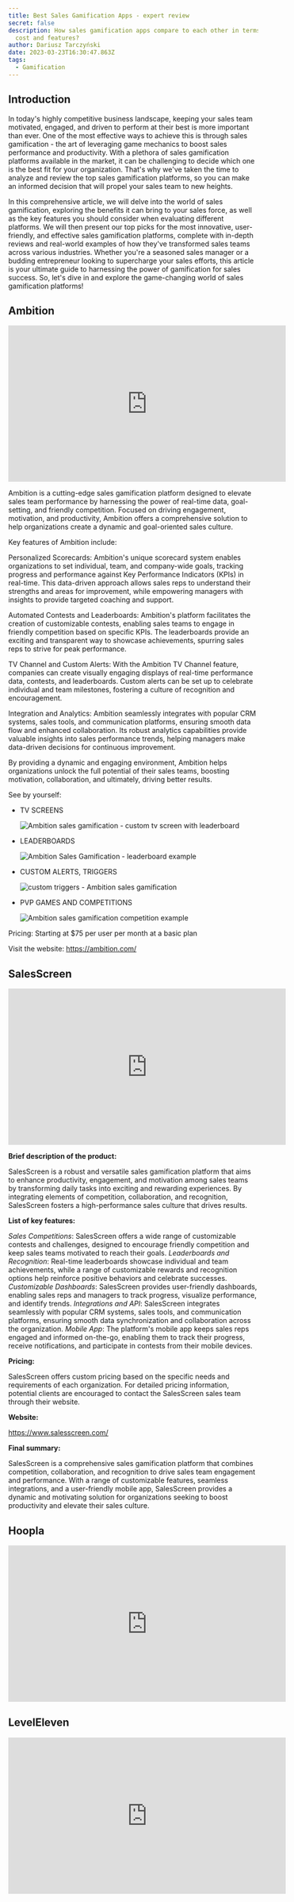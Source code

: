 ```yaml
---
title: Best Sales Gamification Apps - expert review
secret: false
description: How sales gamification apps compare to each other in terms of the
  cost and features?
author: Dariusz Tarczyński
date: 2023-03-23T16:30:47.863Z
tags:
  - Gamification
---
```

## Introduction

In today's highly competitive business landscape, keeping your sales team motivated, engaged, and driven to perform at their best is more important than ever. One of the most effective ways to achieve this is through sales gamification - the art of leveraging game mechanics to boost sales performance and productivity. With a plethora of sales gamification platforms available in the market, it can be challenging to decide which one is the best fit for your organization. That's why we've taken the time to analyze and review the top sales gamification platforms, so you can make an informed decision that will propel your sales team to new heights.

In this comprehensive article, we will delve into the world of sales gamification, exploring the benefits it can bring to your sales force, as well as the key features you should consider when evaluating different platforms. We will then present our top picks for the most innovative, user-friendly, and effective sales gamification platforms, complete with in-depth reviews and real-world examples of how they've transformed sales teams across various industries. Whether you're a seasoned sales manager or a budding entrepreneur looking to supercharge your sales efforts, this article is your ultimate guide to harnessing the power of gamification for sales success. So, let's dive in and explore the game-changing world of sales gamification platforms!

## Ambition

<iframe width="560" height="315" src="https://www.youtube.com/embed/X_m8Vnc1ZBI" title="YouTube video player" frameborder="0" allow="accelerometer; autoplay; clipboard-write; encrypted-media; gyroscope; picture-in-picture; web-share" allowfullscreen></iframe>

Ambition is a cutting-edge sales gamification platform designed to elevate sales team performance by harnessing the power of real-time data, goal-setting, and friendly competition. Focused on driving engagement, motivation, and productivity, Ambition offers a comprehensive solution to help organizations create a dynamic and goal-oriented sales culture.

Key features of Ambition include:

Personalized Scorecards: Ambition's unique scorecard system enables organizations to set individual, team, and company-wide goals, tracking progress and performance against Key Performance Indicators (KPIs) in real-time. This data-driven approach allows sales reps to understand their strengths and areas for improvement, while empowering managers with insights to provide targeted coaching and support.

Automated Contests and Leaderboards: Ambition's platform facilitates the creation of customizable contests, enabling sales teams to engage in friendly competition based on specific KPIs. The leaderboards provide an exciting and transparent way to showcase achievements, spurring sales reps to strive for peak performance.

TV Channel and Custom Alerts: With the Ambition TV Channel feature, companies can create visually engaging displays of real-time performance data, contests, and leaderboards. Custom alerts can be set up to celebrate individual and team milestones, fostering a culture of recognition and encouragement.

Integration and Analytics: Ambition seamlessly integrates with popular CRM systems, sales tools, and communication platforms, ensuring smooth data flow and enhanced collaboration. Its robust analytics capabilities provide valuable insights into sales performance trends, helping managers make data-driven decisions for continuous improvement.

By providing a dynamic and engaging environment, Ambition helps organizations unlock the full potential of their sales teams, boosting motivation, collaboration, and ultimately, driving better results.

See by yourself:

* TV SCREENS

  ![Ambition sales gamification - custom tv screen with leaderboard](/static/img/brave_sn0yf6athi.png)
* LEADERBOARDS

  ![Ambition Sales Gamification - leaderboard example](/static/img/brave_hoy1idxvls.png)
* CUSTOM ALERTS, TRIGGERS

  ![custom triggers - Ambition sales gamification](/static/img/brave_di2gspejfb.png)
* PVP GAMES AND COMPETITIONS

  ![Ambition sales gamification competition example](/static/img/brave_hay1o1g3va.png)

Pricing: Starting at $75 per user per month at a basic plan

Visit the website: <https://ambition.com/>

## SalesScreen

<iframe width="560" height="315" src="https://www.youtube.com/embed/VwWZVi2z5AU" title="YouTube video player" frameborder="0" allow="accelerometer; autoplay; clipboard-write; encrypted-media; gyroscope; picture-in-picture; web-share" allowfullscreen></iframe>

**Brief description of the product:**

SalesScreen is a robust and versatile sales gamification platform that aims to enhance productivity, engagement, and motivation among sales teams by transforming daily tasks into exciting and rewarding experiences. By integrating elements of competition, collaboration, and recognition, SalesScreen fosters a high-performance sales culture that drives results.

**List of key features:**

*Sales Competitions*: SalesScreen offers a wide range of customizable contests and challenges, designed to encourage friendly competition and keep sales teams motivated to reach their goals.
*Leaderboards and Recognition*: Real-time leaderboards showcase individual and team achievements, while a range of customizable rewards and recognition options help reinforce positive behaviors and celebrate successes.
*Customizable Dashboards*: SalesScreen provides user-friendly dashboards, enabling sales reps and managers to track progress, visualize performance, and identify trends.
*Integrations and API*: SalesScreen integrates seamlessly with popular CRM systems, sales tools, and communication platforms, ensuring smooth data synchronization and collaboration across the organization.
*Mobile App*: The platform's mobile app keeps sales reps engaged and informed on-the-go, enabling them to track their progress, receive notifications, and participate in contests from their mobile devices.


**Pricing:**

SalesScreen offers custom pricing based on the specific needs and requirements of each organization. For detailed pricing information, potential clients are encouraged to contact the SalesScreen sales team through their website.

**Website:**

<https://www.salesscreen.com/>

**Final summary:**

SalesScreen is a comprehensive sales gamification platform that combines competition, collaboration, and recognition to drive sales team engagement and performance. With a range of customizable features, seamless integrations, and a user-friendly mobile app, SalesScreen provides a dynamic and motivating solution for organizations seeking to boost productivity and elevate their sales culture.

## Hoopla

<iframe width="560" height="315" src="https://www.youtube.com/embed/wpkuMGHmmmc" title="YouTube video player" frameborder="0" allow="accelerometer; autoplay; clipboard-write; encrypted-media; gyroscope; picture-in-picture; web-share" allowfullscreen></iframe>

## **LevelEleven**

<iframe width="560" height="315" src="https://www.youtube.com/embed/SbNtz89-2FA" title="YouTube video player" frameborder="0" allow="accelerometer; autoplay; clipboard-write; encrypted-media; gyroscope; picture-in-picture; web-share" allowfullscreen></iframe>